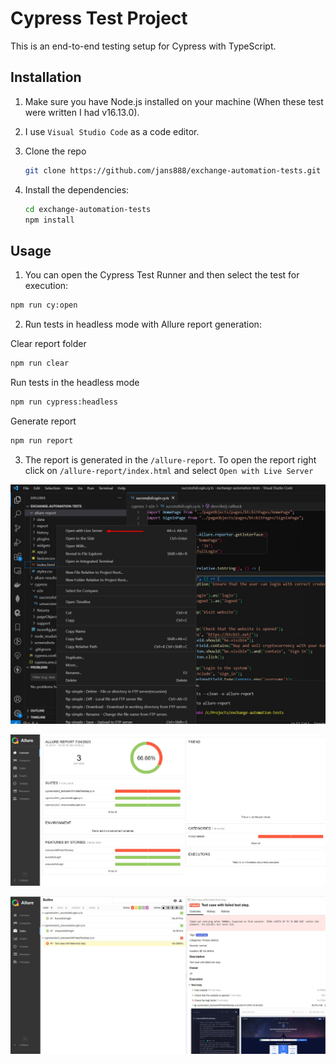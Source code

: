 # Cypress Test Project

This is an end-to-end testing setup for Cypress with TypeScript.

## Installation

1. Make sure you have Node.js installed on your machine (When these test were written I had v16.13.0).

2. I use `Visual Studio Code` as a code editor.

3. Clone the repo
   ```bash
   git clone https://github.com/jans888/exchange-automation-tests.git
   ```

4. Install the dependencies:
   ```bash
   cd exchange-automation-tests
   npm install
   ```

## Usage

1. You can open the Cypress Test Runner and then select the test for execution:

```bash
npm run cy:open
```

2. Run tests in headless mode with Allure report generation:

Clear report folder
```bash
npm run clear
```

Run tests in the headless mode
```bash
npm run cypress:headless
```

Generate report
```bash
npm run report
```

3. The report is generated in the `/allure-report`. To open the report right click on `/allure-report/index.html` and select `Open with Live Server`

![Open the report](screenshots/1.jpg)

![Allure report](screenshots/2.jpg)

![Allure report](screenshots/3.jpg)